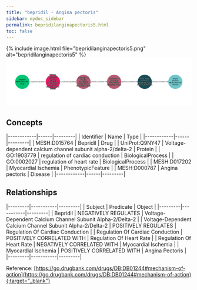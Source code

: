 ```yaml
---
title: "bepridil - Angina pectoris"
sidebar: mydoc_sidebar
permalink: bepridilanginapectoris5.html
toc: false 
---
```


{% include image.html file="bepridilanginapectoris5.png" alt="bepridilanginapectoris5" %}![Path Visualization](/images/bepridilanginapectoris5.png)

## Concepts

|------------|------|---------|
| Identifier | Name | Type    |
|------------|------|---------|
| MESH:D015764 | Bepridil | Drug |
| UniProt:Q9NY47 | Voltage-dependent calcium channel subunit alpha-2/delta-2 | Protein |
| GO:1903779 | regulation of cardiac conduction | BiologicalProcess |
| GO:0002027 | regulation of heart rate | BiologicalProcess |
| MESH:D017202 | Myocardial Ischemia | PhenotypicFeature |
| MESH:D000787 | Angina pectoris | Disease |
|------------|------|---------|

## Relationships

|---------|-----------|---------|
| Subject | Predicate | Object  |
|---------|-----------|---------|
| Bepridil | NEGATIVELY REGULATES | Voltage-Dependent Calcium Channel Subunit Alpha-2/Delta-2 |
| Voltage-Dependent Calcium Channel Subunit Alpha-2/Delta-2 | POSITIVELY REGULATES | Regulation Of Cardiac Conduction |
| Regulation Of Cardiac Conduction | POSITIVELY CORRELATED WITH | Regulation Of Heart Rate |
| Regulation Of Heart Rate | NEGATIVELY CORRELATED WITH | Myocardial Ischemia |
| Myocardial Ischemia | POSITIVELY CORRELATED WITH | Angina Pectoris |
|---------|-----------|---------|

Reference: [https://go.drugbank.com/drugs/DB:DB01244#mechanism-of-action](https://go.drugbank.com/drugs/DB:DB01244#mechanism-of-action){:target="_blank"}